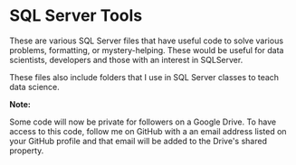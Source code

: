 SQL Server Tools
=========

These are various SQL Server files that have useful code to solve various problems, formatting, or mystery-helping.  These would be useful for data scientists, developers and those with an interest in SQLServer.

These files also include folders that I use in SQL Server classes to teach data science.

**Note:**

Some code will now be private for followers on a Google Drive.  To have access to this code, follow me on GitHub with a an email address listed on your GitHub profile and that email will be added to the Drive's shared property. 
